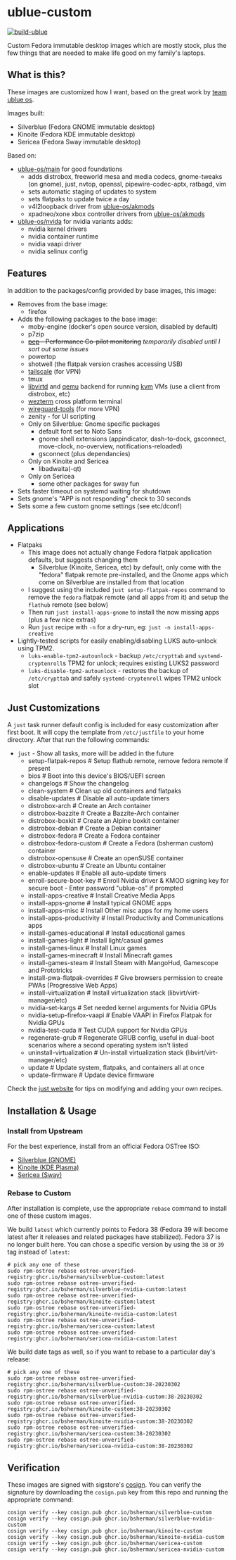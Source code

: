 # ublue-custom

[![build-ublue](https://github.com/bsherman/ublue-custom/actions/workflows/build.yml/badge.svg)](https://github.com/bsherman/ublue-custom/actions/workflows/build.yml)

Custom Fedora immutable desktop images which are mostly stock, plus the few things that are needed to make life good on my family's laptops.

## What is this?

These images are customized how I want, based on the great work by [team ublue os](https://github.com/ublue-os).

Images built:
- Silverblue (Fedora GNOME immutable desktop)
- Kinoite (Fedora KDE immutable desktop)
- Sericea (Fedora Sway immutable desktop)

Based on:
- [ublue-os/main](https://github.com/ublue-os/main) for good foundations
  - adds distrobox, freeworld mesa and media codecs, gnome-tweaks (on gnome), just, nvtop, openssl, pipewire-codec-aptx, ratbagd, vim
  - sets automatic staging of updates to system
  - sets flatpaks to update twice a day
  - v4l2loopback driver from [ublue-os/akmods](https://github.com/ublue-os/akmods)
  - xpadneo/xone xbox controller drivers from [ublue-os/akmods](https://github.com/ublue-os/akmods)
- [ublue-os/nvida](https://github.com/ublue-os/nvidia) for nvidia variants adds:
  - nvidia kernel drivers
  - nvidia container runtime
  - nvidia vaapi driver
  - nvidia selinux config


## Features

In addition to the packages/config provided by base images, this image:
- Removes from the base image:
  - firefox
- Adds the following packages to the base image:
  - moby-engine (docker's open source version, disabled by default)
  - p7zip
  - ~~[pcp](https://pcp.io/) - Performance Co-pilot monitoring~~ *temporarily disabled until I sort out some issues*
  - powertop
  - shotwell (the flatpak version crashes accessing USB)
  - [tailscale](https://tailscale.com/) (for VPN)
  - tmux
  - [libvirtd](https://libvirt.org/) and [qemu](https://qemu.org/) backend for running [kvm](https://linux-kvm.org/) VMs (use a client from distrobox, etc)
  - [wezterm](https://wezfurlong.org/wezterm/) cross platform terminal
  - [wireguard-tools](https://www.wireguard.com/) (for more VPN)
  - zenity - for UI scripting
  - Only on Silverblue: Gnome specific packages
    - default font set to Noto Sans
    - gnome shell extensions (appindicator, dash-to-dock, gsconnect, move-clock, no-overview, notifications-reloaded)
    - gsconnect (plus dependancies)
  - Only on Kinoite and Sericea
    - libadwaita(-qt)
  - Only on Sericea
    - some other packages for sway fun
- Sets faster timeout on systemd waiting for shutdown
- Sets gnome's "APP is not responding" check to 30 seconds
- Sets some a few custom gnome settings (see etc/dconf)

## Applications

- Flatpaks
    - This image does not actually change Fedora flatpak application defaults, but suggests changing them
        - Silverblue (Kinoite, Sericea, etc) by default, only come with the "fedora" flatpak remote pre-installed, and the Gnome apps which come on Silverblue are installed from that location
    - I suggest using the included `just setup-flatpak-repos` command to remove the `fedora` flatpak remote (and all apps from it) and setup the `flathub` remote (see below)
    - Then run `just install-apps-gnome` to install the now missing apps (plus a few nice extras)
    - Run `just` recipe with `-n` for a dry-run, eg: `just -n install-apps-creative`
- Lightly-tested scripts for easily enabling/disabling LUKS auto-unlock using TPM2.
  - `luks-enable-tpm2-autounlock` - backup `/etc/crypttab` and `systemd-cryptenroll`s TPM2 for unlock; requires existing LUKS2 password
  - `luks-disable-tpm2-autounlock` - restores the backup of `/etc/crypttab` and safely `systemd-cryptenroll` wipes TPM2 unlock slot

## Just Customizations

A `just` task runner default config is included for easy customization after first boot.
It will copy the template from `/etc/justfile` to your home directory.
After that run the following commands:

- `just` - Show all tasks, more will be added in the future
    - setup-flatpak-repos           # Setup flathub remote, remove fedora remote if present
    - bios                          # Boot into this device's BIOS/UEFI screen
    - changelogs                    # Show the changelog
    - clean-system                  # Clean up old containers and flatpaks
    - disable-updates               # Disable all auto-update timers
    - distrobox-arch                # Create an Arch container
    - distrobox-bazzite             # Create a Bazzite-Arch container
    - distrobox-boxkit              # Create an Alpine boxkit container
    - distrobox-debian              # Create a Debian container
    - distrobox-fedora              # Create a Fedora container
    - distrobox-fedora-custom       # Create a Fedora (bsherman custom) container
    - distrobox-opensuse            # Create an openSUSE container
    - distrobox-ubuntu              # Create an Ubuntu container
    - enable-updates                # Enable all auto-update timers
    - enroll-secure-boot-key        # Enroll Nvidia driver & KMOD signing key for secure boot - Enter password "ublue-os" if prompted
    - install-apps-creative         # Install Creative Media Apps
    - install-apps-gnome            # Install typical GNOME apps
    - install-apps-misc             # Install Other misc apps for my home users
    - install-apps-productivity     # Install Productivity and Communications apps
    - install-games-educational     # Install educational games
    - install-games-light           # Install light/casual games
    - install-games-linux           # Install Linux games
    - install-games-minecraft       # Install Minecraft games
    - install-games-steam           # Install Steam with MangoHud, Gamescope and Prototricks
    - install-pwa-flatpak-overrides # Give browsers permission to create PWAs (Progressive Web Apps)
    - install-virtualization        # Install virtualization stack (libvirt/virt-manager/etc)
    - nvidia-set-kargs              # Set needed kernel arguments for Nvidia GPUs
    - nvidia-setup-firefox-vaapi    # Enable VAAPI in Firefox Flatpak for Nvidia GPUs
    - nvidia-test-cuda              # Test CUDA support for Nvidia GPUs
    - regenerate-grub               # Regenerate GRUB config, useful in dual-boot scenarios where a second operating system isn't listed
    - uninstall-virtualization      # Un-install virtualization stack (libvirt/virt-manager/etc)
    - update                        # Update system, flatpaks, and containers all at once
    - update-firmware               # Update device firmware

Check the [just website](https://just.systems) for tips on modifying and adding your own recipes.


## Installation & Usage

### Install from Upstream

For the best experience, install from an official Fedora OSTree ISO:

- [Silverblue (GNOME)](https://fedoraproject.org/silverblue/download/)
- [Kinoite (KDE Plasma)](https://fedoraproject.org/kinoite/download/)
- [Sericea (Sway)](https://fedoraproject.org/sericea/download/)

### Rebase to Custom

After installation is complete, use the appropriate `rebase` command to install one of these custom images.

We build `latest` which currently points to Fedora 38 (Fedora 39 will become latest after it releases and related packages have stabilized). Fedora 37 is no longer built here. You can chose a specific version by using the `38` or `39` tag instead of `latest`:

    # pick any one of these
    sudo rpm-ostree rebase ostree-unverified-registry:ghcr.io/bsherman/silverblue-custom:latest
    sudo rpm-ostree rebase ostree-unverified-registry:ghcr.io/bsherman/silverblue-nvidia-custom:latest
    sudo rpm-ostree rebase ostree-unverified-registry:ghcr.io/bsherman/kinoite-custom:latest
    sudo rpm-ostree rebase ostree-unverified-registry:ghcr.io/bsherman/kinoite-nvidia-custom:latest
    sudo rpm-ostree rebase ostree-unverified-registry:ghcr.io/bsherman/sericea-custom:latest
    sudo rpm-ostree rebase ostree-unverified-registry:ghcr.io/bsherman/sericea-nvidia-custom:latest

We build date tags as well, so if you want to rebase to a particular day's release:
  
    # pick any one of these
    sudo rpm-ostree rebase ostree-unverified-registry:ghcr.io/bsherman/silverblue-custom:38-20230302
    sudo rpm-ostree rebase ostree-unverified-registry:ghcr.io/bsherman/silverblue-nvidia-custom:38-20230302
    sudo rpm-ostree rebase ostree-unverified-registry:ghcr.io/bsherman/kinoite-custom:38-20230302
    sudo rpm-ostree rebase ostree-unverified-registry:ghcr.io/bsherman/kinoite-nvidia-custom:38-20230302
    sudo rpm-ostree rebase ostree-unverified-registry:ghcr.io/bsherman/sericea-custom:38-20230302
    sudo rpm-ostree rebase ostree-unverified-registry:ghcr.io/bsherman/sericea-nvidia-custom:38-20230302

## Verification

These images are signed with sigstore's [cosign](https://docs.sigstore.dev/cosign/overview/). You can verify the signature by downloading the `cosign.pub` key from this repo and running the appropriate command:

    cosign verify --key cosign.pub ghcr.io/bsherman/silverblue-custom
    cosign verify --key cosign.pub ghcr.io/bsherman/silverblue-nvidia-custom
    cosign verify --key cosign.pub ghcr.io/bsherman/kinoite-custom
    cosign verify --key cosign.pub ghcr.io/bsherman/kinoite-nvidia-custom
    cosign verify --key cosign.pub ghcr.io/bsherman/sericea-custom
    cosign verify --key cosign.pub ghcr.io/bsherman/sericea-nvidia-custom
